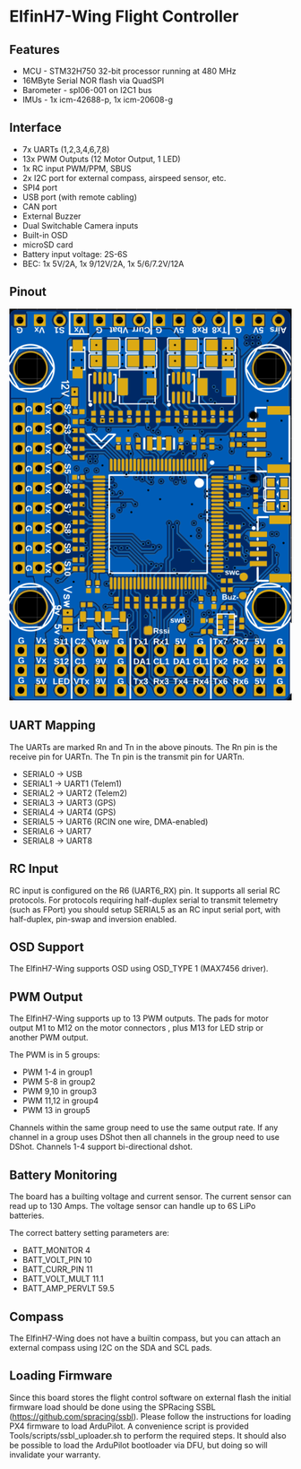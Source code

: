 # ElfinH7-Wing Flight Controller

## Features

 - MCU - STM32H750 32-bit processor running at 480 MHz
 - 16MByte Serial NOR flash via QuadSPI
 - Barometer - spl06-001 on I2C1 bus
 - IMUs - 1x icm-42688-p, 1x icm-20608-g

## Interface

 - 7x UARTs (1,2,3,4,6,7,8)
 - 13x PWM Outputs (12 Motor Output, 1 LED)
 - 1x RC input PWM/PPM, SBUS
 - 2x I2C port for external compass, airspeed sensor, etc.
 - SPI4 port
 - USB port (with remote cabling)
 - CAN port
 - External Buzzer
 - Dual Switchable Camera inputs
 - Built-in OSD
- microSD card
- Battery input voltage: 2S-6S
 - BEC: 1x 5V/2A, 1x 9/12V/2A, 1x 5/6/7.2V/12A

## Pinout

![ElfinH7-Wing Board](ElfinH7-Wing.png "ElfinH7-Wing")

## UART Mapping

The UARTs are marked Rn and Tn in the above pinouts. The Rn pin is the
receive pin for UARTn. The Tn pin is the transmit pin for UARTn.

 - SERIAL0 -> USB
 - SERIAL1 -> UART1 (Telem1)
 - SERIAL2 -> UART2 (Telem2)
 - SERIAL3 -> UART3 (GPS)
 - SERIAL4 -> UART4 (GPS)
 - SERIAL5 -> UART6 (RCIN one wire, DMA-enabled)
 - SERIAL6 -> UART7
 - SERIAL8 -> UART8

## RC Input

RC input is configured on the R6 (UART6_RX) pin. It supports all serial RC protocols. For protocols requiring half-duplex serial to transmit telemetry (such as FPort) you should setup SERIAL5 as an RC input serial port,
with half-duplex, pin-swap and inversion enabled.

## OSD Support

The ElfinH7-Wing supports OSD using OSD_TYPE 1 (MAX7456 driver).

## PWM Output

The ElfinH7-Wing supports up to 13 PWM outputs. The pads for motor output M1 to M12 on the motor connectors , plus M13 for LED strip or another PWM output. 

The PWM is in 5 groups:

 - PWM 1-4     in group1
 - PWM 5-8     in group2
 - PWM 9,10   in group3
 - PWM 11,12 in group4
 - PWM 13      in group5

Channels within the same group need to use the same output rate. If any channel in a group uses DShot then all channels in the group need to use DShot. Channels 1-4 support bi-directional dshot.

## Battery Monitoring

The board has a builting voltage and current sensor. The current sensor can read up to 130 Amps. The voltage sensor can handle up to 6S LiPo batteries.

The correct battery setting parameters are:

 - BATT_MONITOR 4
 - BATT_VOLT_PIN 10
 - BATT_CURR_PIN 11
 - BATT_VOLT_MULT 11.1
 - BATT_AMP_PERVLT 59.5

## Compass

The ElfinH7-Wing does not have a builtin compass, but you can attach an external compass using I2C on the SDA and SCL pads.

## Loading Firmware

Since this board stores the flight control software on external flash the initial firmware load should be done using the
SPRacing SSBL (https://github.com/spracing/ssbl). Please follow the instructions for loading PX4 firmware to load ArduPilot.
A convenience script is provided Tools/scripts/ssbl_uploader.sh to perform the required steps.
It should also be possible to load the ArduPilot bootloader via DFU, but doing so will invalidate your warranty.
